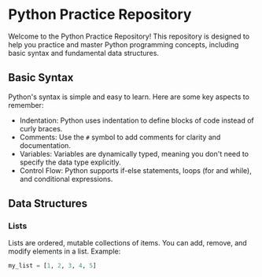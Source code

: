 # Python Practice Repository

Welcome to the Python Practice Repository! This repository is designed to help you practice and master Python programming concepts, including basic syntax and fundamental data structures.

## Basic Syntax

Python's syntax is simple and easy to learn. Here are some key aspects to remember:

- Indentation: Python uses indentation to define blocks of code instead of curly braces.
- Comments: Use the `#` symbol to add comments for clarity and documentation.
- Variables: Variables are dynamically typed, meaning you don't need to specify the data type explicitly.
- Control Flow: Python supports if-else statements, loops (for and while), and conditional expressions.

## Data Structures

### Lists

Lists are ordered, mutable collections of items. You can add, remove, and modify elements in a list. Example:

```python
my_list = [1, 2, 3, 4, 5]
